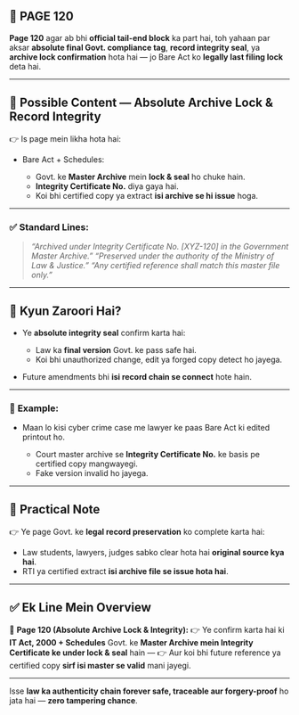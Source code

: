## 📄 **PAGE 120**

**Page 120** agar ab bhi **official tail-end block** ka part hai, toh yahaan par aksar **absolute final Govt. compliance tag**, **record integrity seal**, ya **archive lock confirmation** hota hai — jo Bare Act ko **legally last filing lock** deta hai.

---

## 🔹 **Possible Content — Absolute Archive Lock & Record Integrity**

👉 Is page mein likha hota hai:

* Bare Act + Schedules:

  * Govt. ke **Master Archive** mein **lock & seal** ho chuke hain.
  * **Integrity Certificate No.** diya gaya hai.
  * Koi bhi certified copy ya extract **isi archive se hi issue** hoga.

---

### ✅ **Standard Lines:**

> *“Archived under Integrity Certificate No. \[XYZ-120] in the Government Master Archive.”*
> *“Preserved under the authority of the Ministry of Law & Justice.”*
> *“Any certified reference shall match this master file only.”*

---

## 🔹 **Kyun Zaroori Hai?**

* Ye **absolute integrity seal** confirm karta hai:

  * Law ka **final version** Govt. ke pass safe hai.
  * Koi bhi unauthorized change, edit ya forged copy detect ho jayega.
* Future amendments bhi **isi record chain se connect** hote hain.

---

### 🧩 **Example:**

* Maan lo kisi cyber crime case me lawyer ke paas Bare Act ki edited printout ho.

  * Court master archive se **Integrity Certificate No.** ke basis pe certified copy mangwayegi.
  * Fake version invalid ho jayega.

---

## 🔹 **Practical Note**

👉 Ye page Govt. ke **legal record preservation** ko complete karta hai:

* Law students, lawyers, judges sabko clear hota hai **original source kya hai**.
* RTI ya certified extract **isi archive file se issue hota hai**.

---

## ✅ **Ek Line Mein Overview**

📌 **Page 120 (Absolute Archive Lock & Integrity):**
👉 Ye confirm karta hai ki **IT Act, 2000 + Schedules** Govt. ke **Master Archive mein Integrity Certificate ke under lock & seal** hain —
👉 Aur koi bhi future reference ya certified copy **sirf isi master se valid** mani jayegi.

---

Isse **law ka authenticity chain forever safe, traceable aur forgery-proof** ho jata hai — **zero tampering chance**.

